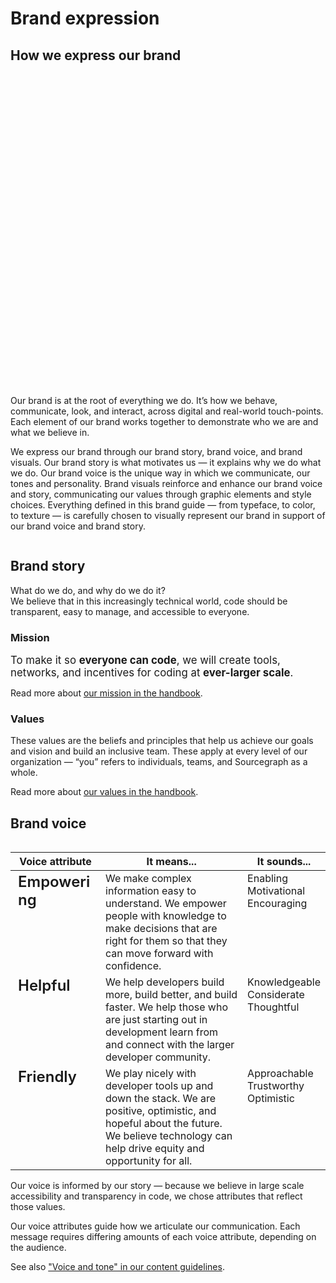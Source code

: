 # Brand expression

<style>
  .container {
    --width: 1300px;
  }
</style>

## How we express our brand

<object role="img" data="how_we_express_our_brand.svg" width="555" height="514" style="float: right; margin-left: 2rem; max-width: 32rem; aspect-ratio: 555 / 514"></object>

Our brand is at the root of everything we do. It’s how we behave, communicate, look, and interact, across digital and real-world touch-points. Each element of our brand works together to demonstrate who we are and what we believe in.

We express our brand through our brand story, brand voice, and brand visuals. Our brand story is what motivates us — it explains why we do what we do. Our brand voice is the unique way in which we communicate, our tones and personality. Brand visuals reinforce and enhance our brand voice and story, communicating our values through graphic elements and style choices. Everything defined in this brand guide — from typeface, to color, to texture — is carefully chosen to visually represent our brand in support of our brand voice and brand story.

<div style="clear: both"></div>

## Brand story

What do we do, and why do we do it?<br>
We believe that in this increasingly technical world, code should be transparent, easy to manage, and accessible to everyone.

### Mission

<span style="font-size: larger">To make it so <strong class="text-vivid-violet">everyone can code</strong>, we will create tools, networks, and incentives for coding at <strong class="text-vivid-violet">ever-larger scale</strong>.</span>

Read more about [our mission in the handbook](../../../strategy-goals/strategy/index.md#mission).

### Values

These values are the beliefs and principles that help us achieve our goals and vision and build an inclusive team. These apply at every level of our organization — “you” refers to individuals, teams, and Sourcegraph as a whole.

Read more about [our values in the handbook](../../../company/values.md).

## Brand voice

<style>
  .brand-voice-table {
    max-width: 40rem;
    margin-left: 1rem;
    float: right;
  }
  .brand-voice-table td {
    vertical-align: top;
  }
  td.voice-attribute {
    font-size: 1.5em;
    font-weight: 600;
  }
  .voice-attribute {
    max-width: 7.5rem;
  }
  .it-means {
    max-width: 15rem;
  }
</style>

<table class="brand-voice-table">
  <thead>
    <tr>
      <th class="voice-attribute">Voice attribute</th>
      <th>It means...</th>
      <th>It sounds...</th>
    </tr>
  </thead>
  <tbody>
    <tr>
      <td class="voice-attribute">Empowering</td>
      <td class="it-means">We make complex information easy to understand. We empower people with knowledge to make decisions that are right for them so that they can move forward with confidence.</td>
      <td>Enabling<br> Motivational<br> Encouraging</td>
    </tr>
    <tr>
      <td class="voice-attribute">Helpful</td>
      <td class="it-means">We help developers build more, build better, and build faster. We help those who are just starting out in development learn from and connect with the larger developer community.</td>
      <td>Knowledgeable<br> Considerate<br> Thoughtful</td>
    </tr>
    <tr>
      <td class="voice-attribute">Friendly</td>
      <td class="it-means">We play nicely with developer tools up and down the stack. We are positive, optimistic, and hopeful about the future. We believe technology can help drive equity and opportunity for all.</td>
      <td>Approachable<br> Trustworthy<br> Optimistic</td>
    </tr>
  </tbody>
</table>

Our voice is informed by our story — because we believe in large scale accessibility and transparency in code, we chose attributes that reflect those values.

Our voice attributes guide how we articulate our communication. Each message requires differing amounts of each voice attribute, depending on the audience.

See also ["Voice and tone" in our content guidelines](../../../communication/content_guidelines/voice_and_tone.md).
